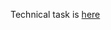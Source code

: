 Technical task is [here](https://docs.google.com/document/d/172UuYu7XkMgFWl_vEeYoIm9kKgR6Kfz3xUhd_ye5nBY/edit?tab=t.0) 


